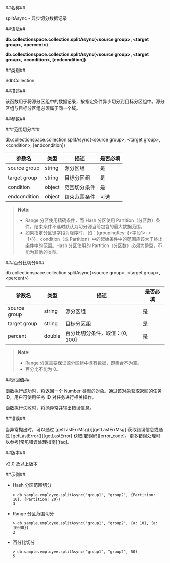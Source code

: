 ##名称##

splitAsync - 异步切分数据记录

##语法##

**db.collectionspace.collection.splitAsync(\<source group\>, \<target group\>, \<percent\>)**

**db.collectionspace.collection.splitAsync(\<source group\>, \<target group\>, \<condition\>, [endcondition])**

##类别##

SdbCollection

##描述##

该函数用于将源分区组中的数据记录，按指定条件异步切分到目标分区组中。源分区组与目标分区组必须属于同一个域。

##参数##

###范围切分###

db.collectionspace.collection.splitAsync(\<source group\>, \<target group\>, \<condition\>, [endcondition])

| 参数名 | 类型 | 描述   | 是否必填 |
| ------ | -------- | ------ | -------- |
| source group | string | 源分区组 | 是 |
| target group | string | 目标分区组 | 是 |
| condition | object  | 范围切分条件 | 是 |
| endcondition | object | 结束范围条件| 可选 |

> **Note:**
>
> - Range 分区使用精确条件，而 Hash 分区使用 Partition（分区数）条件。结束条件不选时默认为切分源当前包含的最大数据范围。  
> - 如果指定分区键字段为降序时，如：{groupingKey: {<字段1>: &lt; -1&gt;}}，condition（或 Partition）中的起始条件中的范围应该大于终止条件中的范围。Hash 分区使用的 Partition（分区数）必须为整型，不能为其他的类型。

###百分比切分###

db.collectionspace.collection.splitAsync(\<source group\>, \<target group\>, \<percent\>)

| 参数名 | 类型 | 描述   | 是否必填 |
| ------ | -------- | ------ | -------- |
| source group | string | 源分区组 | 是 |
| target group | string | 目标分区组 | 是 |
| percent | double | 百分比切分条件，取值：(0, 100] | 是 |

> **Note:**
>
> - Range 分区需要保证源分区组中含有数据，即集合不为空。
> - 百分比不能为 0。

##返回值##

函数执行成功时，将返回一个 Number 类型的对象。通过该对象获取返回的任务 ID，用户可使用任务 ID 对任务进行相关操作。

函数执行失败时，将抛异常并输出错误信息。

##错误##

当异常抛出时，可以通过 [getLastErrMsg()][getLastErrMsg] 获取错误信息或通过 [getLastError()][getLastError] 获取[错误码][error_code]。更多错误处理可以参考[常见错误处理指南][faq]。

##版本##

v2.0 及以上版本

##示例##

* Hash 分区范围切分

    ```lang-javascript
    > db.sample.employee.splitAsync("group1", "group2", {Partition: 10}, {Partition: 20})
    3
    ```

* Range 分区范围切分

    ```lang-javascript
    > db.sample.employee.splitAsync("group1", "group2", {a: 10}, {a: 10000})
    2
    ```

* 百分比切分

    ```lang-javascript
    > db.sample.employee.splitAsync("group1", "group2", 50) 
    5
    ```


[^_^]:
     本文使用的所有引用及链接
[getLastErrMsg]:manual/Manual/Sequoiadb_Command/Global/getLastErrMsg.md
[getLastError]:manual/Manual/Sequoiadb_Command/Global/getLastError.md
[faq]:manual/FAQ/faq_sdb.md
[error_code]:manual/Manual/Sequoiadb_error_code.md
